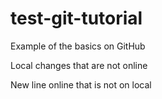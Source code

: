 # test-git-tutorial
Example of the basics on GitHub

Local changes that are not online

New line online that is not on local
